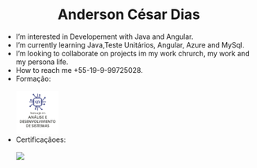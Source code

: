 <h1 align="center"> Anderson César Dias </h1>

- I’m interested in Developement with Java and Angular.
- I’m currently learning Java,Teste Unitários, Angular, Azure and MySql.
- I’m looking to collaborate on projects im my work chrurch, my work and my persona life.
- How to reach me +55-19-9-99725028.
- Formação:<br><br><img src="https://github.com/anderson-bootdega/anderson-bootdega/blob/main/FACUL.png" width="18%"/>
- Certificaçãoes:<br><br><img src="https://images.credly.com/images/be8fcaeb-c769-4858-b567-ffaaa73ce8cf/image.png" width="18%"/>

<!---
anderson-bootdega/anderson-bootdega is a ✨ special ✨ repository because its `README.md` (this file) appears on your GitHub profile.
You can click the Preview link to take a look at your changes.
--->
